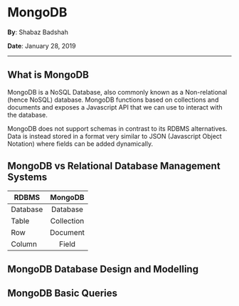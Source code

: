 # MongoDB

__By__: Shabaz Badshah

__Date__: January 28, 2019

----

## What is MongoDB

MongoDB is a NoSQL Database, also commonly known as a Non-relational (hence NoSQL) database. MongoDB functions based on collections and documents and exposes a Javascript API that we can use to interact with the database.

MongoDB does not support schemas in contrast to its RDBMS alternatives. Data is instead stored in a format very similar to JSON (Javascript Object Notation) where fields can be added dynamically.

## MongoDB vs Relational Database Management Systems

| RDBMS    |  MongoDB   |
|----------|:----------:|
| Database |  Database  |
| Table    | Collection |
| Row      |  Document  |
| Column   |   Field    |

## MongoDB Database Design and Modelling

## MongoDB Basic Queries